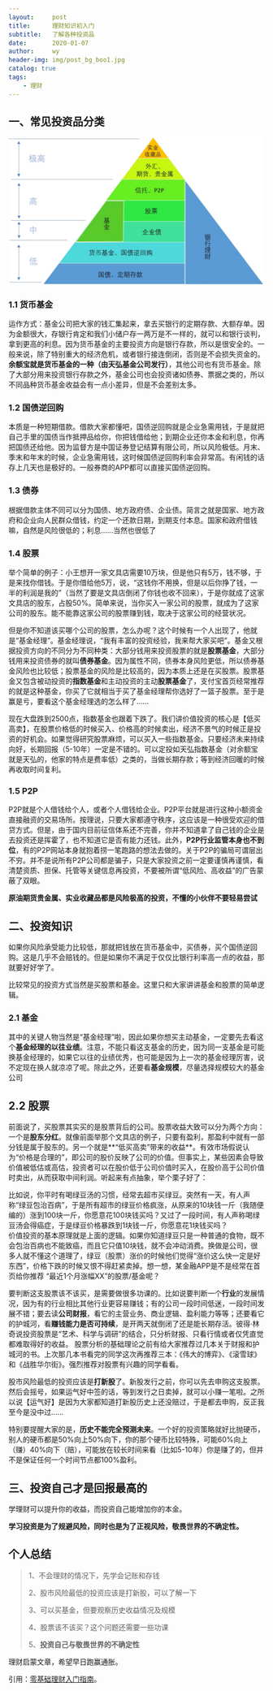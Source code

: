 ```yaml
---
layout:     post
title:      理财知识初入门
subtitle:   了解各种投资品
date:       2020-01-07
author:     wy
header-img: img/post_bg_boo1.jpg
catalog: true
tags:
    - 理财
---
```

## 一、常见投资品分类

![](/img/2020-01-07-Financial_1.jpg)

### 1.1 货币基金
运作方式：基金公司把大家的钱汇集起来，拿去买银行的定期存款、大额存单。因为金额很大，存银行肯定和我们小储户存一两万是不一样的，就可以和银行谈判，拿到更高的利息。因为货币基金的主要投资方向是银行存款，所以是很安全的。一般来说，除了特别重大的经济危机，或者银行接连倒闭，否则是不会损失资金的。**余额宝就是货币基金的一种（由天弘基金公司发行）**，其他公司也有货币基金。除了大部分用来投资银行存款之外，基金公司也会投资诸如债券、票据之类的，所以不同品种货币基金收益会有一点小差异，但是不会差别太多。

### 1.2 国债逆回购
本质是一种短期借款。借款大家都懂吧，国债逆回购就是企业急需用钱，于是就把自己手里的国债当作抵押品给你，你把钱借给他；到期企业还你本金和利息，你再把国债还给他。因为监督方是中国证券登记结算有限公司，所以风险极低。月末、季末和年末的时候，企业急需用钱，这时候国债逆回购利率会非常高。有闲钱的话存上几天也是极好的。一般券商的APP都可以直接买国债逆回购。

### 1.3 债券
根据借款主体不同可以分为国债、地方政府债、企业债。简言之就是国家、地方政府和企业向人民群众借钱，约定一个还款日期，到期支付本息。国家和政府借钱嘛，自然是风险很低的；利息……当然也很低了

### 1.4 股票
举个简单的例子：小王想开一家文具店需要10万块，但是他只有5万，钱不够，于是来找你借钱。于是你借给他5万，说，“这钱你不用换，但是以后你挣了钱，一半的利润是我的”（当然了要是文具店倒闭了你钱也收不回来），于是你就成了这家文具店的股东，占股50%。简单来说，当你买入一家公司的股票，就成为了这家公司的股东。能不能靠这家公司的股票赚到钱，取决于这家公司的经营状况。

但是你不知道该买哪个公司的股票，怎么办呢？这个时候有一个人出现了，他就是“基金经理”。基金经理说，“我有丰富的投资经验，我来帮大家买吧”。基金又根据投资方向的不同分为不同种类：大部分钱用来投资股票的就是**股票基金**，大部分钱用来投资债券的就叫**债券基金**。因为属性不同，债券本身风险更低，所以债券基金风险也比较低；股票基金的风险是比较高的，因为本质上还是在买股票。股票基金又包含被动投资的**指数基金**和主动投资的主动**股票基金**了，支付宝首页经常推荐的就是这种基金，你买了它就相当于买了基金经理帮你选好了一篮子股票。至于是赢是亏，要看这个基金经理选的怎么样了……

现在大盘跌到2500点，指数基金也跟着下跌了。我们讲价值投资的核心是【低买高卖】，在股票价格低的时候买入、价格高的时候卖出，经济不景气的时候正是投资的好机会。如果觉得研究股票麻烦，可以买入一些指数基金。只要经济未来持续向好，长期回报（5-10年）一定是不错的。可以定投如天弘指数基金（对余额宝就是天弘的，他家的特点是费率低）之类的，当做长期存款；等到经济回暖的时候再收取时间复利。

### 1.5 P2P
P2P就是个人借钱给个人，或者个人借钱给企业。P2P平台就是进行这种小额资金直接融资的交易场所。按理说，只要大家都遵守秩序，这应该是一种很受欢迎的借贷方式。但是，由于国内目前征信体系还不完善，你并不知道拿了自己钱的企业是去投资还是挥霍了，也不知道它是否有能力还钱。此外，**P2P行业监管本身也不到位**，有的P2P网站本身就抱着捞一笔跑路的想法去做的。关于P2P的骗局可谓层出不穷。并不是说所有P2P公司都是骗子，只是大家投资之前一定要谨慎再谨慎，看清楚资质、担保、托管等关键信息再投资，不要被所谓“低风险、高收益”的广告蒙蔽了双眼。

**原油期货贵金属、实业收藏品都是风险极高的投资，不懂的小伙伴不要轻易尝试**


## 二、投资知识
如果你风险承受能力比较低，那就把钱放在货币基金中，买债券，买个国债逆回购。这是几乎不会赔钱的。但是如果你不满足于仅仅比银行利率高一点的收益，那就要好好学了。  

比较常见的投资方式当然是买股票和基金。这里只和大家讲讲基金和股票的简单逻辑。

### 2.1 基金
其中的关键人物当然是“基金经理”啦，因此如果你想买主动基金，一定要先去看这个**基金经理的以往业绩**。注意，不能只看这支基金的历史，因为同一支基金是可能换基金经理的，如果它以往的业绩优秀，也可能是因为上一次的基金经理厉害，说不定现在换人就凉凉了呢。除此之外，还要看**基金规模**，尽量选择规模较大的基金公司

## 2.2 股票
前面说了，买股票其实买的是股票背后的公司。股票收益大致可以分为两个方向：一个是**股东分红**。就像前面举那个文具店的例子，只要有盈利，那盈利中就有一部分钱是属于股东的。另一个就是**“低买高卖”带来的收益**。有效市场假说认为“价格是合理的”，即公司的股价反映了公司的价值。但事实上，某些因素会导致价值被低估或高估，投资者可以在股价低于公司价值时买入，在股价高于公司价值时卖出，从而获取中间利润。听起来有点抽象，举个栗子好了：  

比如说，你平时有喝绿豆汤的习惯，经常去超市买绿豆。突然有一天，有人声称“绿豆包治百病”，于是所有超市的绿豆价格疯涨，从原来的10块钱一斤（我随便编的）涨到100块一斤，你愿意花100块钱买吗？又过了一段时间，有人声称喝绿豆汤会得癌症，于是绿豆价格暴跌到1块钱一斤，你愿意花1块钱买吗？   
价值投资的基本原理就是上面的逻辑。如果你知道绿豆只是一种普通的食物，既不会包治百病也不能致癌，而且它只值10块钱，就不会冲动消费。换做是公司，很多人就不懂这个道理了，绿豆（股票）涨价的时候他们觉得“涨价这么快一定是好东西”，价格下跌的时候又恨不得赶紧卖掉。想一想，某金融APP是不是经常在首页给你推荐 “最近1个月涨幅XX”的股票/基金呢？

要判断这支股票该不该买，是需要做很多功课的。比如说要判断一个**行业**的发展情况，因为有的行业相比其他行业更容易赚钱；有的公司一段时间低迷，一段时间发展不错；要去读**公司财报**，看它的主营业务、商业逻辑、盈利能力等等；还要看它的护城河，看**赚钱能力是否可持续**，是开两天就倒闭了还是能长期存活。彼得·林奇说投资股票是“艺术、科学与调研”的结合，只分析财报、只看行情或者仅凭直觉都难取得好的收益。 股票分析的基础理论之前有给大家推荐过几本关于财报和护城河的书。上次那几本书看完的同学这次再推荐三本：《伟大的博弈》、《滚雪球》和《战胜华尔街》。强烈推荐对股票有兴趣的同学看看。

股市风险最低的投资应该是**打新股**了。新股发行之前，你可以先去申购这支股票。然后会摇号，如果运气好中签的话，等到发行之日卖掉，就可以小赚一笔啦。之所以说【运气好】是因为大家都知道打新股历史上还没赔过，于是都去申购，反正我至今是没中过……   

特别要提醒大家的是，**历史不能完全预测未来**。一个好的投资策略就好比抛硬币，别人的硬币都是50%向上50%向下，你的那个硬币比较特殊，可能60%向上（赚）40%向下（赔），可能放在较长时间来看（比如5-10年）你是赚了的，但并不是保证任何一个时间节点都100%盈利。

## 三、投资自己才是回报最高的

学理财可以提升你的收益，而投资自己能增加你的本金。

**学习投资是为了规避风险，同时也是为了正视风险，敬畏世界的不确定性。**

## 个人总结
> 1、不会理财的情况下，先学会记账和存钱  
>
> 2、股市风险最低的投资应该是打新股，可以了解一下
>
> 3、可以买基金，但要观察历史收益情况及规模
>
> 4、股票该不该买？这个问题还需要一些功课
>
> 5、**投资自己与敬畏世界的不确定性**

理财启蒙文章，希望早日跑赢通胀。

引用：[零基础理财入门指南](https://www.zhihu.com/question/27936550/answer/314419297)。




